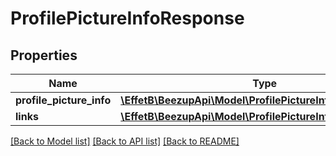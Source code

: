 # ProfilePictureInfoResponse

## Properties
Name | Type | Description | Notes
------------ | ------------- | ------------- | -------------
**profile_picture_info** | [**\EffetB\BeezupApi\Model\ProfilePictureInfoWithDefault**](ProfilePictureInfoWithDefault.md) |  | 
**links** | [**\EffetB\BeezupApi\Model\ProfilePictureInfoResponseLinks**](ProfilePictureInfoResponseLinks.md) |  | 

[[Back to Model list]](../README.md#documentation-for-models) [[Back to API list]](../README.md#documentation-for-api-endpoints) [[Back to README]](../README.md)


